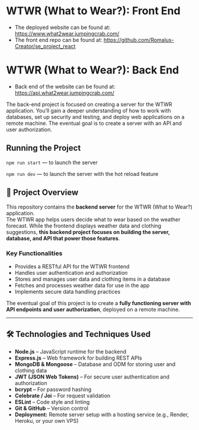# WTWR (What to Wear?): Front End

- The deployed website can be found at: https://www.what2wear.jumpingcrab.com/
- The front end repo can be found at: https://github.com/Romalus-Creator/se_project_react

# WTWR (What to Wear?): Back End

- Back end of the website can be found at: https://api.what2wear.jumpingcrab.com/

The back-end project is focused on creating a server for the WTWR application. You’ll gain a deeper understanding of how to work with databases, set up security and testing, and deploy web applications on a remote machine. The eventual goal is to create a server with an API and user authorization.

## Running the Project

`npm run start` — to launch the server

`npm run dev` — to launch the server with the hot reload feature

## 📖 Project Overview

This repository contains the **backend server** for the WTWR (What to Wear?) application.  
The WTWR app helps users decide what to wear based on the weather forecast. While the frontend displays weather data and clothing suggestions, **this backend project focuses on building the server, database, and API that power those features**.

### Key Functionalities

- Provides a RESTful API for the WTWR frontend
- Handles user authentication and authorization
- Stores and manages user data and clothing items in a database
- Fetches and processes weather data for use in the app
- Implements secure data handling practices

The eventual goal of this project is to create a **fully functioning server with API endpoints and user authorization**, deployed on a remote machine.

---

## 🛠️ Technologies and Techniques Used

- **Node.js** – JavaScript runtime for the backend
- **Express.js** – Web framework for building REST APIs
- **MongoDB & Mongoose** – Database and ODM for storing user and clothing data
- **JWT (JSON Web Tokens)** – For secure user authentication and authorization
- **bcrypt** – For password hashing
- **Celebrate / Joi** – For request validation
- **ESLint** – Code style and linting
- **Git & GitHub** – Version control
- **Deployment:** Remote server setup with a hosting service (e.g., Render, Heroku, or your own VPS)
